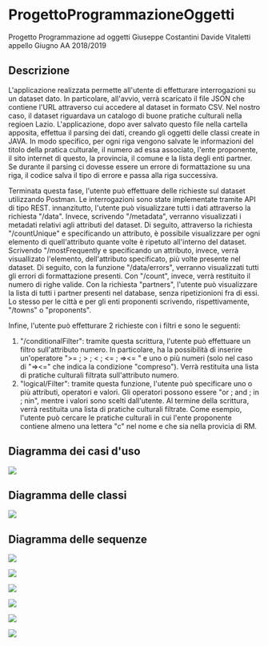 # ProgettoProgrammazioneOggetti
Progetto Programmazione ad oggetti Giuseppe Costantini Davide Vitaletti appello Giugno AA 2018/2019

## Descrizione

L'applicazione realizzata permette all'utente di effetturare interrogazioni su un dataset dato. In particolare, all'avvio, verrà scaricato
il file JSON che contiene l'URL attraverso cui accedere al dataset in formato CSV. Nel nostro caso, il dataset riguardava un catalogo di
buone pratiche culturali nella regioen Lazio. L'applicazione, dopo aver salvato questo file nella cartella apposita, effettua il parsing 
dei dati, creando gli oggetti delle classi create in JAVA. In modo specifico, per ogni riga vengono salvate le informazioni del titolo 
della pratica culturale, il numero ad essa associato, l'ente proponente, il sito internet di questo, la provincia, il comune e la lista 
degli enti partner. Se durante il parsing ci dovesse essere un errore di formattazione su una riga, il codice salva il tipo di errore e
passa alla riga successiva. 

Terminata questa fase, l'utente può effettuare delle richieste sul dataset utilizzando Postman. Le interrogazioni sono state implementate 
tramite API di tipo REST. innanzitutto, l'utente può visualizzare tutti i dati attraverso la richiesta "/data". Invece, scrivendo
"/metadata", verranno visualizzati i metadati relativi agli attributi del dataset. Di seguito, attraverso la richiesta "/countUnique" e
specificando un attributo, è possibile visualizzare per ogni elemento di quell'attributo quante volte è ripetuto all'interno del dataset.
Scrivendo "/mostFrequently e specificando un attributo, invece, verrà visuallizato l'elemento, dell'attributo specificato, più volte presente nel dataset. Di seguito, con la funzione "/data/errors", verranno visualizzati tutti gli errori di formattazione presenti. Con
"/count", invece, verrà restituito il numero di righe valide. Con la richiesta "partners", l'utente può visualizzare la lista di tutti i partner presenti nel database, senza ripetizionioni fra di essi. Lo stesso per le città e per gli enti proponenti scrivendo, rispettivamente, "/towns" o "proponents". 

Infine, l'utente può effetturare 2 richieste con i filtri e sono le seguenti:
1) "/conditionalFilter": tramite questa scrittura, l'utente può effettuare un filtro sull'attributo numero. In particolare, ha la possibilità di inserire un'operatore ">= ; > ; < ; <= ; =><= " e uno o più numeri (solo nel caso di "=><=" che indica la condizione "compreso"). Verrà restituita una lista di pratiche culturali filtrata sull'attributo numero. 
2) "logical/Filter": tramite questa funzione, l'utente può specificare uno o più attributi, operatori e valori. Gli operatori possono essere "or ; and ; in ; nin", mentre i valori sono scelti dall'utente. Al termine della scrittura, verrà restituita una lista di pratiche culturali filtrate. Come esempio, l'utente può cercare le pratiche culturali in cui l'ente proponente contiene almeno una lettera "c" nel nome e che sia nella provicia di RM. 

## Diagramma dei casi d'uso

![](images/UseCase.png)

## Diagramma delle classi

![](images/NewClassDIagram.png)

## Diagramma delle sequenze

![](images/A_Sequence.jpg)

![](images/A_BasicRequest.jpg)

![](images/A_CountUnique.jpg)

![](images/A_MostFrequently.png)

![](images/A_ConditionalFilter.png)

![](images/A_LogicalFilter.png)
